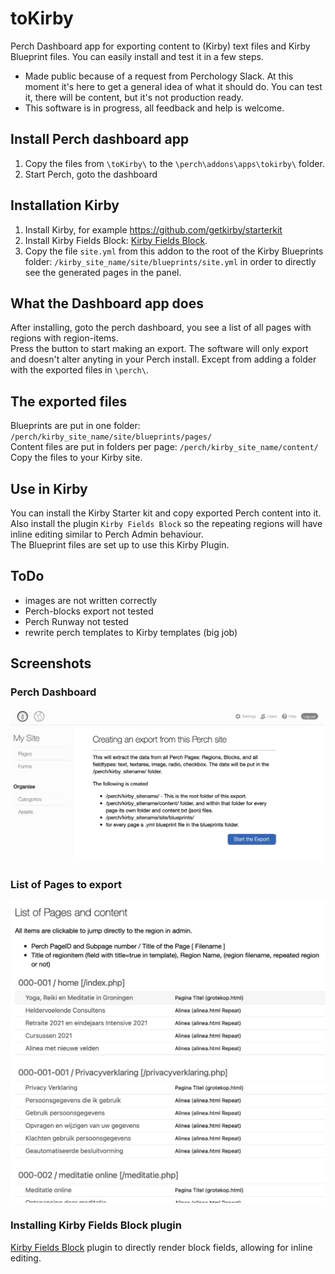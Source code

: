 # toKirby
 Perch Dashboard app for exporting content to (Kirby) text files and Kirby Blueprint files.
 You can easily install and test it in a few steps.

- Made public because of a request from Perchology Slack. At this moment it's here to get a general idea of what it should do. You can test it, there will be content, but it's not production ready.   
- This software is in progress, all feedback and help is welcome.   
  
  
## Install Perch dashboard app
1. Copy the files from `\toKirby\` to the `\perch\addons\apps\tokirby\` folder.
2. Start Perch, goto the dashboard
   
  
## Installation Kirby
1. Install Kirby, for example https://github.com/getkirby/starterkit
2. Install Kirby Fields Block: [Kirby Fields Block](https://github.com/jongacnik/kirby-fields-block).
3. Copy the file `site.yml` from this addon to the root of the Kirby Blueprints folder: `/kirby_site_name/site/blueprints/site.yml` in order to directly see the generated pages in the panel. 


## What the Dashboard app does
After installing, goto the perch dashboard, you see a list of all pages with regions with region-items.  
Press the button to start making an export.
The software will only export and doesn't alter anyting in your Perch install. Except from adding a folder with the exported files in `\perch\`.  
   

## The exported files
Blueprints are put in one folder: `/perch/kirby_site_name/site/blueprints/pages/`  
Content files are put in folders per page: `/perch/kirby_site_name/content/`  
Copy the files to your Kirby site.  
  
## Use in Kirby
You can install the Kirby Starter kit and copy exported Perch content into it.
Also install the plugin `Kirby Fields Block` so the repeating regions will have inline editing similar to Perch Admin behaviour.  
The Blueprint files are set up to use this Kirby Plugin.  
  
## ToDo
- images are not written correctly
- Perch-blocks export not tested
- Perch Runway not tested
- rewrite perch templates to Kirby templates (big job)



## Screenshots
  
### Perch Dashboard
<img src="/screenshots/toKirby_dashboard.png" width="600">

### List of Pages to export
<img src="/screenshots/toKirby_pagelist.png" width="600">



### Installing Kirby Fields Block plugin

[Kirby Fields Block](https://github.com/jongacnik/kirby-fields-block) plugin to directly render block fields, allowing for inline editing.

